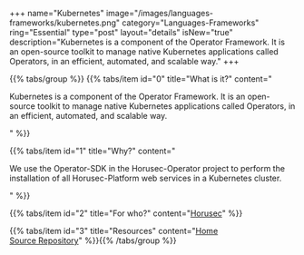 +++
name="Kubernetes"
image="/images/languages-frameworks/kubernetes.png"
category="Languages-Frameworks"
ring="Essential"
type="post"
layout="details"
isNew="true"
description="Kubernetes is a component of the Operator Framework. It is an open-source toolkit to manage native Kubernetes applications called Operators, in an efficient, automated, and scalable way."
+++

{{% tabs/group %}}
  {{% tabs/item id="0" title="What is it?" content="<p>Kubernetes is a component of the Operator Framework. It is an open-source toolkit to manage native Kubernetes applications called Operators, in an efficient, automated, and scalable way.</p>" %}}
  
  {{% tabs/item id="1" title="Why?" content="<p>We use the Operator-SDK in the Horusec-Operator project to perform the installation of all Horusec-Platform web services in a Kubernetes cluster.</p>" %}}
  
  {{% tabs/item id="2" title="For who?" content="<a href='https://horusec.io/site/'>Horusec</a>" %}}

  {{% tabs/item id="3" title="Resources" content="<a href='https://go.dev/blog/wire'>Home</a></br><a href='https://github.com/google/wire'>Source Repository</a>" %}}{{% /tabs/group %}}